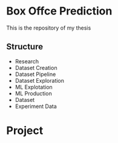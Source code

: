 # Box Offce Prediction
This is the repository of my thesis

## Structure
- Research
- Dataset Creation
- Dataset Pipeline
- Dataset Exploration
- ML Explotation
- ML Production
- Dataset
- Experiment Data



# Project 